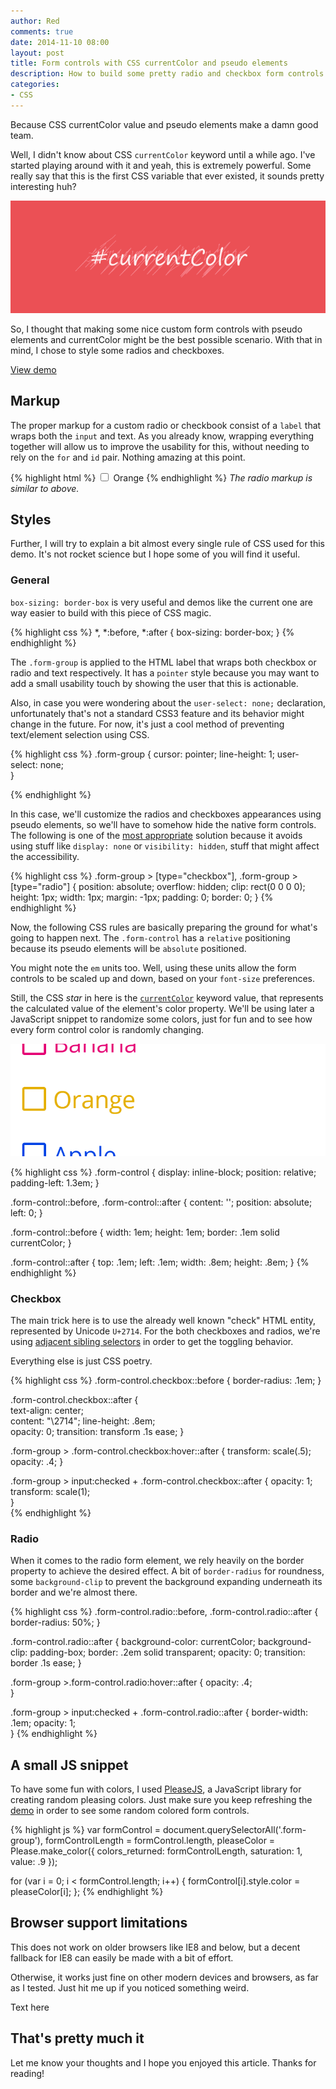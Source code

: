 ```yaml
---
author: Red
comments: true
date: 2014-11-10 08:00
layout: post
title: Form controls with CSS currentColor and pseudo elements
description: How to build some pretty radio and checkbox form controls using the CSS currentColor keyword and pseudo elements.
categories:
- CSS
---
```


Because CSS currentColor value and pseudo elements make a damn good team.

Well, I didn't know about CSS `currentColor` keyword until a while ago. I've started playing around with it and yeah, this is extremely powerful. Some really say that this is the first CSS variable that ever existed, it sounds pretty interesting huh?

![CSS](/wp-content/uploads/2014/11/css-currentcolor.png)

<!-- more -->

So, I thought that making some nice custom form controls with pseudo elements and currentColor might be the best possible scenario. With that in mind, I chose to style some radios and checkboxes.

[View demo]() 

## Markup

The proper markup for a custom radio or checkbook consist of a `label` that wraps both the `input` and text. As you already know, wrapping everything together will allow us to improve the usability for this, without needing to rely on the `for` and `id` pair. Nothing amazing at this point.

{% highlight html %}
<label class="form-group">
  <input type="checkbox">
  <span class="form-control checkbox">
    Orange
  </span>
</label>
{% endhighlight %}
*The radio markup is similar to above.*

## Styles

Further, I will try to explain a bit almost every single rule of CSS used for this demo. It's not rocket science but I hope some of you will find it useful.

### General

`box-sizing: border-box` is very useful and demos like the current one are way easier to build with this piece of CSS magic.

{% highlight css %}
*,
*:before,
*:after {
  box-sizing: border-box;
}
{% endhighlight %}

The `.form-group` is applied to the HTML label that wraps both checkbox or radio and text respectively. It has a `pointer` style because you may want to add a small usability touch by showing the user that this is actionable.

Also, in case you were wondering about the `user-select: none;` declaration, unfortunately that's not a standard CSS3 feature and its behavior might change in the future. For now, it's just a cool method of preventing text/element selection using CSS.

{% highlight css %}
.form-group {
  cursor: pointer;
  line-height: 1;
  user-select: none;            
}

{% endhighlight %}

In this case, we'll customize the radios and checkboxes appearances using pseudo elements, so we'll have to somehow hide the native form controls. The following is one of the [most appropriate](http://a11yproject.com/posts/how-to-hide-content/) solution because it avoids using stuff like `display: none` or `visibility: hidden`, stuff that might affect the accessibility.

{% highlight css %}
.form-group > [type="checkbox"],
.form-group > [type="radio"] {
  position: absolute; 
  overflow: hidden; 
  clip: rect(0 0 0 0); 
  height: 1px; width: 1px; 
  margin: -1px; padding: 0; border: 0; 
}
{% endhighlight %}

Now, the following CSS rules are basically preparing the ground for what's going to happen next. The `.form-control` has a `relative` positioning because its pseudo elements will be `absolute` positioned. 

You might note the `em` units too. Well, using these units allow the form controls to be scaled up and down, based on your `font-size` preferences.

Still, the CSS *star* in here is the [`currentColor`](https://developer.mozilla.org/en-US/docs/Web/CSS/color_value#currentColor_keyword) keyword value, that represents the calculated value of the element's color property. We'll be using later a JavaScript snippet to randomize some colors, just for fun and to see how every form control color is randomly changing.

![CSS form control with pseudo elements](/wp-content/uploads/2014/11/form-control-pseudo-elements.gif)

{% highlight css %}
.form-control {
  display: inline-block;
  position: relative;
  padding-left: 1.3em;
}

.form-control::before,
.form-control::after {
  content: '';
  position: absolute;
  left: 0;
}        

.form-control::before {
  width: 1em;
  height: 1em;
  border: .1em solid currentColor;
}

.form-control::after {
  top: .1em; left: .1em;
  width: .8em; height: .8em;
}
{% endhighlight %}

### Checkbox

The main trick here is to use the already well known "check" HTML entity, represented by Unicode `U+2714`. For the both checkboxes and radios, we're using [adjacent sibling selectors](https://developer.mozilla.org/en-US/docs/Web/CSS/Adjacent_sibling_selectors) in order to get the toggling behavior.

Everything else is just CSS poetry.

{% highlight css %}
.form-control.checkbox::before {
  border-radius: .1em;
}

.form-control.checkbox::after {  
  text-align: center;          
  content: "\2714";
  line-height: .8em;                   
  opacity: 0;
  transition: transform .1s ease;
}

.form-group > .form-control.checkbox:hover::after {
  transform: scale(.5);
  opacity: .4;
}

.form-group > input:checked + .form-control.checkbox::after {
  opacity: 1;
  transform: scale(1);       
}  
{% endhighlight %}

### Radio

When it comes to the radio form element, we rely heavily on the border property to achieve the desired effect. A bit of `border-radius` for roundness, some `background-clip` to prevent the background expanding underneath its border and we're almost there.

{% highlight css %}
.form-control.radio::before,
.form-control.radio::after {
  border-radius: 50%;
}

.form-control.radio::after {
  background-color: currentColor;
  background-clip: padding-box;
  border: .2em solid transparent;
  opacity: 0;
  transition: border .1s ease;
}

.form-group >.form-control.radio:hover::after {
  opacity: .4;          
}            

.form-group > input:checked + .form-control.radio::after {
  border-width: .1em;
  opacity: 1;         
}
{% endhighlight %}

## A small JS snippet

To have some fun with colors, I used [PleaseJS](http://www.checkman.io/please/), a JavaScript library for creating random pleasing colors. Just make sure you keep refreshing the [demo]() in order to see some random colored form controls.

{% highlight js %}
var formControl       = document.querySelectorAll('.form-group'),
    formControlLength = formControl.length,
    pleaseColor       = Please.make_color({
      colors_returned: formControlLength,
      saturation: 1,
      value: .9
    });

for (var i = 0; i < formControl.length; i++) {
  formControl[i].style.color = pleaseColor[i];
};
{% endhighlight %}

## Browser support limitations

This does not work on older browsers like IE8 and below, but a decent fallback for IE8 can easily be made with a bit of effort. 

Otherwise, it works just fine on other modern devices and browsers, as far as I tested. Just hit me up if you noticed something weird.

Text here

## That's pretty much it

Let me know your thoughts and I hope you enjoyed this article. Thanks for reading!